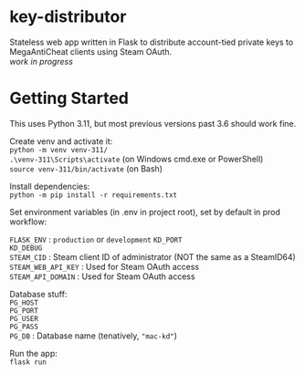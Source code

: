 # key-distributor
Stateless web app written in Flask to distribute account-tied private keys to MegaAntiCheat clients using Steam OAuth.  
_work in progress_

# Getting Started

This uses Python 3.11, but most previous versions past 3.6 should work fine.

Create venv and activate it:  
`python -m venv venv-311/`  
`.\venv-311\Scripts\activate` (on Windows cmd.exe or PowerShell)  
`source venv-311/bin/activate` (on Bash)

Install dependencies:  
`python -m pip install -r requirements.txt`

Set environment variables (in .env in project root), set by default in prod workflow:  

`FLASK_ENV` : `production` or `development`
`KD_PORT`  
`KD_DEBUG`  
`STEAM_CID` : Steam client ID of administrator (NOT the same as a SteamID64)  
`STEAM_WEB_API_KEY` : Used for Steam OAuth access  
`STEAM_API_DOMAIN` : Used for Steam OAuth access  

Database stuff:  
`PG_HOST`  
`PG_PORT`  
`PG_USER`  
`PG_PASS`  
`PG_DB` : Database name (tenatively, `"mac-kd"`)

Run the app:  
`flask run`